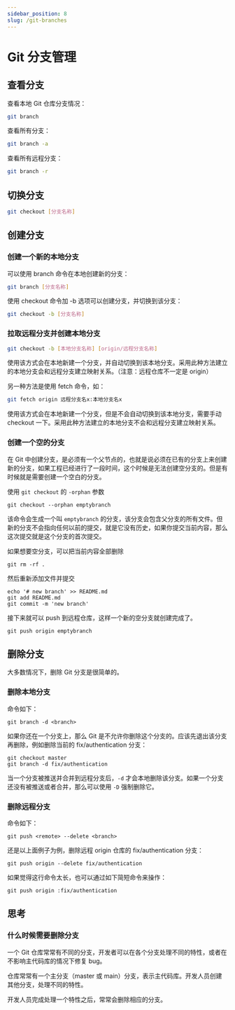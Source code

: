 ```yaml
---
sidebar_position: 8
slug: /git-branches
---
```


# Git 分支管理



## 查看分支

查看本地 Git 仓库分支情况：

```bash
git branch
```

查看所有分支：

```bash
git branch -a
```

查看所有远程分支：

```bash
git branch -r
```



## 切换分支

```bash
git checkout [分支名称]
```



## 创建分支

### 创建一个新的本地分支

可以使用 branch 命令在本地创建新的分支：

```bash
git branch [分支名称]
```

使用 checkout 命令加 -b 选项可以创建分支，并切换到该分支：

```bash
git checkout -b [分支名称]
```



### 拉取远程分支并创建本地分支

```bash
git checkout -b [本地分支名称] [origin/远程分支名称]
```

使用该方式会在本地新建一个分支，并自动切换到该本地分支。采用此种方法建立的本地分支会和远程分支建立映射关系。（注意：远程仓库不一定是 origin）

另一种方法是使用 fetch 命令，如：

```bash
git fetch origin 远程分支名x:本地分支名x
```

使用该方式会在本地新建一个分支，但是不会自动切换到该本地分支，需要手动 checkout 一下。采用此种方法建立的本地分支不会和远程分支建立映射关系。



### 创建一个空的分支

在 Git 中创建分支，是必须有一个父节点的，也就是说必须在已有的分支上来创建新的分支，如果工程已经进行了一段时间，这个时候是无法创建空分支的。但是有时候就是需要创建一个空白的分支。

使用 `git checkout` 的 `-orphan` 参数

```shell
git checkout --orphan emptybranch
```

该命令会生成一个叫 `emptybranch` 的分支，该分支会包含父分支的所有文件。但新的分支不会指向任何以前的提交，就是它没有历史，如果你提交当前内容，那么这次提交就是这个分支的首次提交。

如果想要空分支，可以把当前内容全部删除

```shell
git rm -rf .
```

然后重新添加文件并提交

```shell
echo '# new branch' >> README.md
git add README.md
git commit -m 'new branch'
```

接下来就可以 push 到远程仓库，这样一个新的空分支就创建完成了。

```shell
git push origin emptybranch
```



## 删除分支

大多数情况下，删除 Git 分支是很简单的。



### 删除本地分支

命令如下：

```shell
git branch -d <branch>
```

如果你还在一个分支上，那么 Git 是不允许你删除这个分支的。应该先退出该分支再删除，例如删除当前的 fix/authentication 分支：

```shell
git checkout master
git branch -d fix/authentication
```

当一个分支被推送并合并到远程分支后，`-d` 才会本地删除该分支。如果一个分支还没有被推送或者合并，那么可以使用 `-D` 强制删除它。



### 删除远程分支

命令如下：

```shell
git push <remote> --delete <branch>
```

还是以上面例子为例，删除远程 origin 仓库的 fix/authentication 分支：

```shell
git push origin --delete fix/authentication
```

如果觉得这行命令太长，也可以通过如下简短命令来操作：

```shell
git push origin :fix/authentication
```





## 思考

### 什么时候需要删除分支

一个 Git 仓库常常有不同的分支，开发者可以在各个分支处理不同的特性，或者在不影响主代码库的情况下修复 bug。

仓库常常有一个主分支（master 或 main）分支，表示主代码库。开发人员创建其他分支，处理不同的特性。

开发人员完成处理一个特性之后，常常会删除相应的分支。




